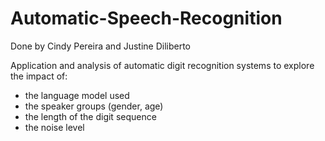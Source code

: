 # Automatic-Speech-Recognition

Done by Cindy Pereira and Justine Diliberto

Application and analysis of automatic digit recognition systems to explore the impact of:
- the language model used
- the speaker groups (gender, age)
- the length of the digit sequence 
- the noise level
